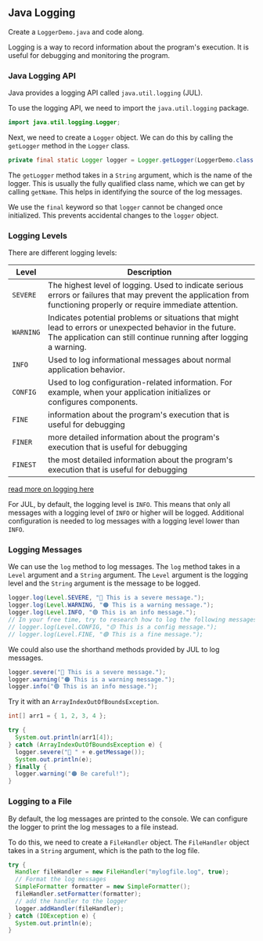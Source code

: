 ##  Java Logging

Create a `LoggerDemo.java` and code along.

Logging is a way to record information about the program's execution. It is useful for debugging and monitoring the program.

### Java Logging API

Java provides a logging API called `java.util.logging` (JUL).

To use the logging API, we need to import the `java.util.logging` package.

```java
import java.util.logging.Logger;
```

Next, we need to create a `Logger` object. We can do this by calling the `getLogger` method in the `Logger` class.

```java
private final static Logger logger = Logger.getLogger(LoggerDemo.class.getName());
```

The `getLogger` method takes in a `String` argument, which is the name of the logger. This is usually the fully qualified class name, which we can get by calling `getName`. This helps in identifying the source of the log messages.

We use the `final` keyword so that `logger` cannot be changed once initialized. This prevents accidental changes to the `logger` object.

### Logging Levels

There are different logging levels:

| Level     | Description                                                                                                                                                                    |
| --------- | ------------------------------------------------------------------------------------------------------------------------------------------------------------------------------ |
| `SEVERE`  | The highest level of logging. Used to indicate serious errors or failures that may prevent the application from functioning properly or require immediate attention.           |
| `WARNING` | Indicates potential problems or situations that might lead to errors or unexpected behavior in the future. The application can still continue running after logging a warning. |
| `INFO`    | Used to log informational messages about normal application behavior.                                                                                                          |
| `CONFIG`  | Used to log configuration-related information. For example, when your application initializes or configures components.                                                        |
| `FINE`    | information about the program's execution that is useful for debugging                                                                                                         |
| `FINER`   | more detailed information about the program's execution that is useful for debugging                                                                                           |
| `FINEST`  | the most detailed information about the program's execution that is useful for debugging                                                                                       |

<a href="https://docs.oracle.com/javase/8/docs/api/java/util/logging/class-use/Level.html" target = "_blank"> read more on logging here </a>

For JUL, by default, the logging level is `INFO`. This means that only all messages with a logging level of `INFO` or higher will be logged. Additional configuration is needed to log messages with a logging level lower than `INFO`.

### Logging Messages

We can use the `log` method to log messages. The `log` method takes in a `Level` argument and a `String` argument. The `Level` argument is the logging level and the `String` argument is the message to be logged.

```java
logger.log(Level.SEVERE, "🔴 This is a severe message.");
logger.log(Level.WARNING, "🟠 This is a warning message.");
logger.log(Level.INFO, "🟢 This is an info message.");
// In your free time, try to research how to log the following messages too
// logger.log(Level.CONFIG, "🟡 This is a config message.");
// logger.log(Level.FINE, "🟣 This is a fine message.");
```

We could also use the shorthand methods provided by JUL to log messages.

```java
logger.severe("🔴 This is a severe message.");
logger.warning("🟠 This is a warning message.");
logger.info("🟢 This is an info message.");
```

Try it with an `ArrayIndexOutOfBoundsException`.

```java
int[] arr1 = { 1, 2, 3, 4 };

try {
  System.out.println(arr1[4]);
} catch (ArrayIndexOutOfBoundsException e) {
  logger.severe("🔴 " + e.getMessage());
  System.out.println(e);
} finally {
  logger.warning("🟠 Be careful!");
}
```

### Logging to a File

By default, the log messages are printed to the console. We can configure the logger to print the log messages to a file instead.

To do this, we need to create a `FileHandler` object. The `FileHandler` object takes in a `String` argument, which is the path to the log file.

```java
try {
  Handler fileHandler = new FileHandler("mylogfile.log", true);
  // Format the log messages
  SimpleFormatter formatter = new SimpleFormatter();
  fileHandler.setFormatter(formatter);
  // add the handler to the logger
  logger.addHandler(fileHandler);
} catch (IOException e) {
  System.out.println(e);
}
```